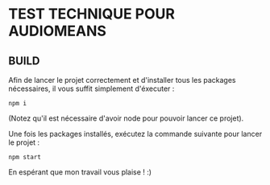 # TEST TECHNIQUE POUR AUDIOMEANS

## BUILD

Afin de lancer le projet correctement et d'installer tous les packages nécessaires, il vous suffit simplement d'éxecuter :
```
npm i
```
(Notez qu'il est nécessaire d'avoir node pour pouvoir lancer ce projet).

Une fois les packages installés, exécutez la commande suivante pour lancer le projet :
```
npm start
```

En espérant que mon travail vous plaise ! :)
